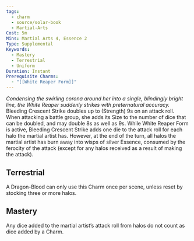 ```yaml
---
tags:
  - charm
  - source/solar-book
  - Martial-Arts
Cost: 5m
Mins: Martial Arts 4, Essence 2
Type: Supplemental
Keywords:
  - Mastery
  - Terrestrial
  - Uniform
Duration: Instant
Prerequisite Charms:
  - "[[White Reaper Form]]"
---
```

*Condensing the swirling corona around her into a single, blindingly bright line, the White Reaper suddenly strikes with preternatural accuracy.*
Bleeding Crescent Strike doubles up to (Strength) 9s on an attack roll. When attacking a battle group, she adds its Size to the number of dice that can be doubled, and may double 8s as well as 9s. While White Reaper Form is active, Bleeding Crescent Strike adds one die to the attack roll for each halo the martial artist has. However, at the end of the turn, all halos the martial artist has burn away into wisps of silver Essence, consumed by the ferocity of the attack (except for any halos received as a result of making the attack). 
## Terrestrial
A Dragon-Blood can only use this Charm once per scene, unless reset by stocking three or more halos. 
## Mastery
Any dice added to the martial artist’s attack roll from halos do not count as dice added by a Charm.